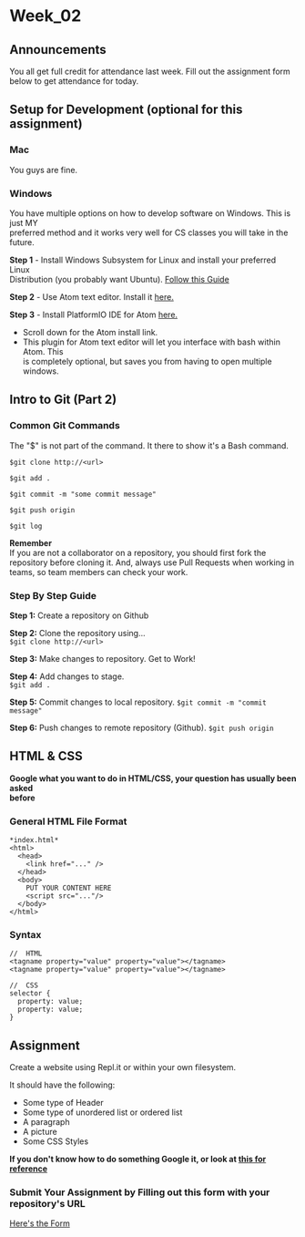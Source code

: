 # Week_02

## Announcements
You all get full credit for attendance last week. Fill out the assignment form  
below to get attendance for today.

## Setup for Development (optional for this assignment)

### Mac
You guys are fine.

### Windows
You have multiple options on how to develop software on Windows. This is just MY   
preferred method and it works very well for CS classes you will take in the  
future.

**Step 1** - Install Windows Subsystem for Linux and install your preferred Linux  
Distribution (you probably want Ubuntu). [Follow this Guide](https://docs.microsoft.com/en-us/windows/wsl/install-win10)

**Step 2** - Use Atom text editor. Install it [here.](https://atom.io/)

**Step 3** - Install PlatformIO IDE for Atom [here.](https://platformio.org/platformio-ide)  
- Scroll down for the Atom install link.
- This plugin for Atom text editor will let you interface with bash within Atom. This  
is completely optional, but saves you from having to open multiple windows.

## Intro to Git (Part 2)

### Common Git Commands
The "$" is not part of the command. It there to show it's a Bash command.
```
$git clone http://<url>

$git add .

$git commit -m "some commit message"

$git push origin

$git log
```

**Remember**  
If you are not a collaborator on a repository, you should first fork the  
repository before cloning it. And, always use Pull Requests when working in  
teams, so team members can check your work.

### Step By Step Guide
**Step 1:** Create a repository on Github  

**Step 2:** Clone the repository using...  
`$git clone http://<url>`

**Step 3:** Make changes to repository. Get to Work!

**Step 4:** Add changes to stage.  
`$git add .`

**Step 5:** Commit changes to local repository.
`$git commit -m "commit message"`

**Step 6:** Push changes to remote repository (Github).
`$git push origin`

## HTML & CSS
**Google what you want to do in HTML/CSS, your question has usually been asked  
before**


### General HTML File Format
```
*index.html*
<html>
  <head>
    <link href="..." />
  </head>
  <body>
    PUT YOUR CONTENT HERE
    <script src="..."/>
  </body>
</html>
```

### Syntax  
```
//  HTML
<tagname property="value" property="value"></tagname>
<tagname property="value" property="value"></tagname>

//  CSS
selector {
  property: value;
  property: value;
}
```

## Assignment
Create a website using Repl.it or within your own filesystem.

It should have the following:
- Some type of Header
- Some type of unordered list or ordered list
- A paragraph
- A picture
- Some CSS Styles

**If you don't know how to do something Google it, or look at [this for reference](https://www.w3schools.com/)**

### Submit Your Assignment by Filling out this form with your repository's URL
[Here's the Form ](https://docs.google.com/forms/d/e/1FAIpQLSftpRb80bxIhYH2_39qyrrwRx_vHKjRmNQwJsmSx15GIYZo_Q/viewform?usp=sf_link)
